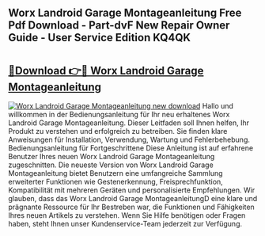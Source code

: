 ## Worx Landroid Garage Montageanleitung Free Pdf Download - Part-dvF New Repair Owner Guide - User Service Edition KQ4QK

# <h2><a href="http://df82e4.blite.top/?on=Worx+Landroid+Garage+Montageanleitung">🔗Download 👉🔴 Worx Landroid Garage Montageanleitung</a></h2>

[![Worx Landroid Garage Montageanleitung new download](https://i.imgur.com/lujVjoI.png)](http://df82e4.blite.top/?on=Worx+Landroid+Garage+Montageanleitung)
Hallo und willkommen in der Bedienungsanleitung für Ihr neu erhaltenes Worx Landroid Garage Montageanleitung. Dieser Leitfaden soll Ihnen helfen, Ihr Produkt zu verstehen und erfolgreich zu betreiben. Sie finden klare Anweisungen für Installation, Verwendung, Wartung und Fehlerbehebung. Bedienungsanleitung für Fortgeschrittene Diese Anleitung ist auf erfahrene Benutzer Ihres neuen Worx Landroid Garage Montageanleitung zugeschnitten. Die neueste Version von Worx Landroid Garage Montageanleitung bietet Benutzern eine umfangreiche Sammlung erweiterter Funktionen wie Gestenerkennung, Freisprechfunktion, Kompatibilität mit mehreren Geräten und personalisierte Empfehlungen. Wir glauben, dass das Worx Landroid Garage MontageanleitungD eine klare und prägnante Ressource für Ihr Bestreben war, die Funktionen und Fähigkeiten Ihres neuen Artikels zu verstehen. Wenn Sie Hilfe benötigen oder Fragen haben, steht Ihnen unser Kundenservice-Team jederzeit zur Verfügung.

